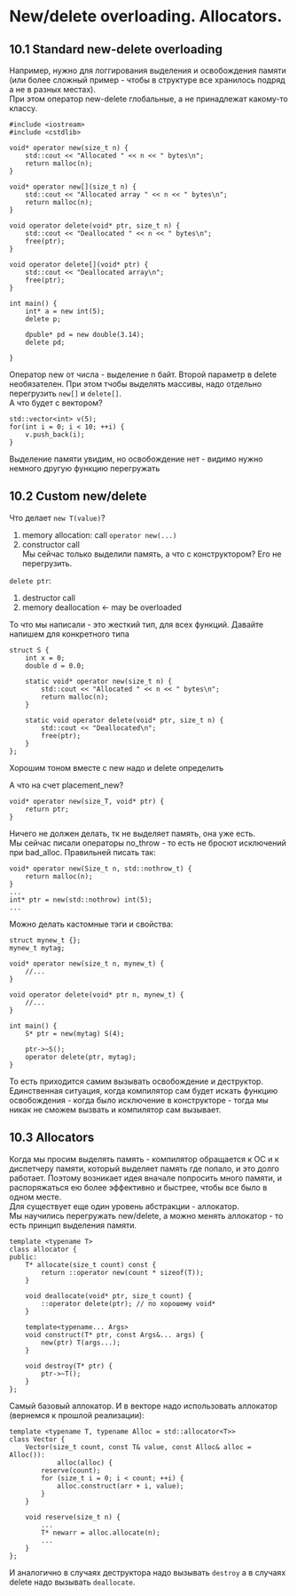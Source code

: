 # New/delete overloading. Allocators.

## 10.1 Standard new-delete overloading

Например, нужно для логгирования выделения и освобождения памяти (или более сложный пример - чтобы в структуре все хранилось подряд а не в разных местах).  
При этом оператор new-delete глобальные, а не принадлежат какому-то классу.  

```
#include <iostream>
#include <cstdlib>

void* operator new(size_t n) {
    std::cout << "Allocated " << n << " bytes\n";
    return malloc(n);
}

void* operator new[](size_t n) {
    std::cout << "Allocated array " << n << " bytes\n";
    return malloc(n);
}

void operator delete(void* ptr, size_t n) {
    std::cout << "Deallocated " << n << " bytes\n";
    free(ptr);
}

void operator delete[](void* ptr) {
    std::cout << "Deallocated array\n";
    free(ptr);
}
 
int main() {
    int* a = new int(5);
    delete p;
    
    dpuble* pd = new double(3.14);
    delete pd;
   
}
```

Оператор new от числа - выделение n байт. Второй параметр в delete необязателен. При этом тчобы выделять массивы, надо отдельно перегрузить `new[]` и `delete[]`.   
А что будет с вектором?
```
std::vector<int> v(5);
for(int i = 0; i < 10; ++i) {
    v.push_back(i);
}
```
Выделение памяти увидим, но освобождение нет - видимо нужно немного другую функцию перегружать

## 10.2 Custom new/delete

Что делает `new T(value)`?  
1. memory allocation: call `operator new(...)`  
2. constructor call  
Мы сейчас только выделили память, а что с конструктором? Его не перегрузить.      

`delete ptr`:  
1. destructor call  
2. memory deallocation <- may be overloaded  

То что мы написали - это жесткий тип, для всех функций. Давайте напишем для конкретного типа  

```
struct S {
    int x = 0;
    double d = 0.0;
    
    static void* operator new(size_t n) {
        std::cout << "Allocated " << n << " bytes\n";
        return malloc(n);
    }
    
    static void operator delete(void* ptr, size_t n) {
        std::cout << "Deallocated\n";
        free(ptr);
    }
};
```

Хорошим тоном вместе с new надо и delete определить  

А что на счет placement_new?
```
void* operator new(size_T, void* ptr) {
    return ptr;
}
```
Ничего не должен делать, тк не выделяет память, она уже есть.  
Мы сейчас писали операторы no_throw - то есть не бросют исключений при bad_alloc. Правильней писать так:

```
void* operator new(Size_t n, std::nothrow_t) {
    return malloc(n);
}
...
int* ptr = new(std::nothrow) int(5);
...
```
Можно делать кастомные тэги и свойства:
```
struct mynew_t {};
mynew_t mytag;

void* operator new(size_t n, mynew_t) {
    //...
}

void operator delete(void* ptr n, mynew_t) {
    //...
}

int main() {
    S* ptr = new(mytag) S(4);
    
    ptr->~S();
    operator delete(ptr, mytag);
}
```
То есть приходится самим вызывать освобождение и деструктор. Единственная ситуация, когда компилятор сам будет искать функцию освобождения - когда было исключение в конструкторе - тогда мы никак не сможем вызвать и компилятор сам вызывает.

## 10.3 Allocators

Когда мы просим выделять память - компилятор обращается к ОС и к диспетчеру памяти, который выделяет память где попало, и это долго работает. Поэтому возникает идея вначале попросить много памяти, и распоряжаться ею более эффективно и быстрее, чтобы все было в одном месте.  
Для существует еще один уровень абстракции - аллокатор.  
Мы научились перегружать new/delete, а можно менять аллокатор - то есть принцип выделения памяти.  

```
template <typename T>
class allocator {
public:
    T* allocate(size_t count) const {
        return ::operator new(count * sizeof(T));
    }
    
    void deallocate(void* ptr, size_t count) {
        ::operator delete(ptr); // по хорошему void*  
    }
    
    template<typename... Args>
    void construct(T* ptr, const Args&... args) {
        new(ptr) T(args...);
    }
    
    void destroy(T* ptr) {
        ptr->~T();
    }
};
```
Самый базовый аллокатор.
И в векторе надо использовать аллокатор (вернемся к прошлой реализации):  

```
template <typename T, typename Alloc = std::allocator<T>>
class Vector {
    Vector(size_t count, const T& value, const Alloc& alloc = Alloc()):
            alloc(alloc) {
        reserve(count);
        for (size_t i = 0; i < count; ++i) {
            alloc.construct(arr + i, value);
        }
    }
    
    void reserve(size_t n) {
        ...
        T* newarr = alloc.allocate(n);
        ...
    }
};
```
И аналогично в случаях деструктора надо вызывать `destroy` а в случаях delete надо вызывать `deallocate`. 







